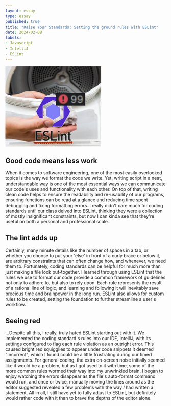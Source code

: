 ```yaml
---
layout: essay
type: essay
published: true
title: "Raise Your Standards: Setting the ground rules with ESLint"
date: 2024-02-08
labels:
- Javascript
- IntelliJ
- ESLint
---
```

<img class="img-fluid" src="../img/eslint/ESLint-Clickbait.jpg" alt="">
<h2>Good code means less work</h2>When it comes to software engineering, one of the most easily overlooked topics is the way we format the code we write.  Yet, writing script in a neat, understandable way is one of the most essential ways we can communicate our code's uses and functionality with each other. On top of that, writing clean code helps to ensure the readability and re-usability of our programs, ensuring functions can be read at a glance and reducing time spent debugging and fixing formatting errors. I really didn't care much for coding standards until our class delved into ESLint, thinking they were a collection of mostly insignificant constraints, but now I can kinda see that they're useful on both a personal and professional scale.

<h2>The lint adds up</h2>
Certainly, many minute details like the number of spaces in a tab, or whether you choose to put your 'else' in front of a curly brace or below it, are arbitrary constraints that can often change how, and whenever, we need them to. Fortunately, coding standards can be helpful for much more than just making a file look put-together. I learned through using ESLint that the rules we use to format our code provide a common framework of guidelines not only to adhere to, but also to rely upon. Each rule represents the result of a rational line of logic, and learning and following it will inevitably save precious time and brainpower in the long run. ESLint also allows for custom rules to be created, setting the foundation to further streamline a user's workflow.

<h2>Seeing red</h2>
...Despite all this, I really, truly hated ESLint starting out with it. We implemented the coding standard's rules into our IDE, IntelliJ, with its settings configured to flag each rule violation as an outright error. This caused bright red squigglies to appear under code snippets it deemed "incorrect", which I found could be a little frustrating during our timed assignments. For general coding, the extra on-screen noise initially seemed like it would be a problem, but as I got used to it with time, some of the more common rules wormed their way into my unwrinkled brain. I began to enjoy watching the errors disappear as the file's auto-format command would run, and once or twice, manually moving the lines around as the editor suggested revealed a few problems with the way <i>I</i> had written a statement. All in all, I still have yet to fully adjust to ESLint, but definitely would rather code with it than to brave the depths of the editor alone.



